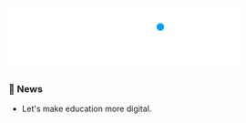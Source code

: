 <img src="/assets/logo-crestalize.svg" width="80%" alt="crestalize logo">


### 📝 News
- Let's make education more digital.
